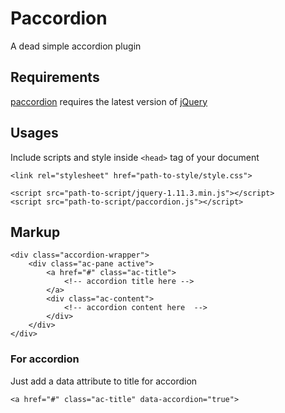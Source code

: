 # Paccordion
A dead simple accordion plugin


## Requirements
[paccordion](https://github.com/morshedx/paccordion) requires the latest version of [jQuery](http://jquery.com)


## Usages

Include scripts and style inside `<head>` tag of your document

```
<link rel="stylesheet" href="path-to-style/style.css">

<script src="path-to-script/jquery-1.11.3.min.js"></script>
<script src="path-to-script/paccordion.js"></script>
```
## Markup
```
<div class="accordion-wrapper">
	<div class="ac-pane active">
		<a href="#" class="ac-title">
			<!-- accordion title here -->
		</a>
		<div class="ac-content">
			<!-- accordion content here  -->
		</div>
	</div>
</div>
```

### For accordion 
Just add a data attribute to title for accordion 

```
<a href="#" class="ac-title" data-accordion="true">
```
